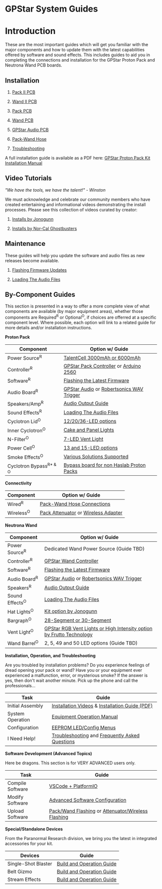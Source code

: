 <h1><span class="logo-icon"></span> GPStar System Guides</h1>

# Introduction

These are the most important guides which will get you familiar with the major components and how to update them with the latest capabilities offered by software and sound effects. This includes guides to aid you in completing the connections and installation for the GPStar Proton Pack and Neutrona Wand PCB boards.

## Installation

1. [Pack II PCB](PACK_2_PCB.md)

1. [Wand II PCB](WAND_2_PCB.md)

1. [Pack PCB](PACK_PCB.md)

1. [Wand PCB](WAND_PCB.md)

1. [GPStar Audio PCB](GPSTAR_AUDIO_PCB.md)

1. [Pack-Wand Hose](HOSE.md)

1. [Troubleshooting](TROUBLESHOOTING.md)

A full installation guide is available as a PDF here:
[GPStar Proton Pack Kit Installation Manual](https://github.com/gpstar81/GPStar-proton-pack/blob/main/extras/gpstar-Haslab-Proton-Pack-Kit-Installation-Manual-V4.pdf?raw=1)

## Video Tutorials

*"We have the tools, we have the talent!" - Winston*

We must acknowledge and celebrate our community members who have created entertaining and informational videos demonstrating the install processes. Please see this collection of videos curated by creator:

1. [Installs by Jonogunn](INSTALL_VIDEOS_JONOGUNN.md)

1. [Installs by Nor-Cal Ghostbusters](INSTALL_VIDEOS_NORCALGB.md)
 
## Maintenance

These guides will help you update the software and audio files as new releases become available.

1. [Flashing Firmware Updates](FLASHING.md)

1. [Loading The Audio Files](AUDIO_FILES.md)

## By-Component Guides

This section is presented in a way to offer a more complete view of what components are available (by major equipment areas), whether those components are Required<sup>R</sup> or Optional<sup>O</sup>, if choices are offerred at a specific component level. Where possible, each option will link to a related guide for more details and/or installation instructions.

**Proton Pack**

| **Component**          | **Option w/ Guide** |
|------------------------|---------------------------------------------|
| Power Source<sup>R</sup>    | [TalentCell 3000mAh or 6000mAh](POWER.md) |
| Controller<sup>R</sup>      | [GPStar Pack Controller](PACK_PCB.md) or [Arduino 2560](DIY_PACK.md) |
| Software<sup>R</sup>        | [Flashing the Latest Firmware](FLASHING.md) |
| Audio Board<sup>R</sup>     | [GPStar Audio](GPSTAR_AUDIO_PCB.md) or [Robertsonics WAV Trigger](WAVTRIGGER.md) |
| Speakers/Amp<sup>R</sup>    | [Audio Output Guide](SOUND.md) |
| Sound Effects<sup>R</sup>   | [Loading The Audio Files](AUDIO_FILES.md) |
| Cyclotron Lid<sup>O</sup>   | [12/20/36-LED options](CYCLOTRON_LID.md) |
| Inner Cyclotron<sup>O</sup> | [Cake and Panel Lights](CYCLOTRON_INNER.md)
| N-Filter<sup>O</sup>        | [7-LED Vent Light](NFILTER.md) |
| Power Cell<sup>O</sup>       | [13 and 15-LED options](POWERCELL.md) |
| Smoke Effects<sup>O</sup>   | [Various Solutions Supported](SMOKE.md) |
| Cyclotron Bypass<sup>R* & O</sup> | [Bypass board for non Haslab Proton Packs](CYCLOTRON_BYPASS.md) |

**Connectivity**

| **Component**   | **Option w/ Guide** |
|-----------------|---------------------------------------------|
| Wired<sup>R</sup>    | [Pack-Wand Hose Connections](HOSE.md)|
| Wireless<sup>O</sup> | [Pack Attenuator](ATTENUATOR.md) or [Wireless Adapter](WIRELESS.md) |

**Neutrona Wand**

| **Component**        | **Option w/ Guide** |
|----------------------|---------------------------------------------|
| Power Source<sup>R</sup>  | Dedicated Wand Power Source (Guide TBD) |
| Controller<sup>R</sup>    | [GPStar Wand Controller](WAND_PCB.md) |
| Software<sup>R</sup>      | [Flashing the Latest Firmware](FLASHING.md) |
| Audio Board<sup>R</sup>   | [GPStar Audio](GPSTAR_AUDIO_PCB.md) or [Robertsonics WAV Trigger](WAVTRIGGER.md) |
| Speakers<sup>R</sup>      | [Audio Output Guide](SOUND.md) |
| Sound Effects<sup>O</sup> | [Loading The Audio Files](AUDIO_FILES.md) |
| Hat Lights<sup>O</sup>    | [Kit option by Jonogunn](HATS.md) |
| Bargraph<sup>O</sup>      | [28-Segment or 30-Segment](BARGRAPH.md) |
| Vent Light<sup>O</sup>    | [GPStar RGB Vent Lights or High Intensity option by Frutto Technology](VENTLIGHT.md) |
| Wand Barrel<sup>O</sup>   | 2, 5, 49 and 50 LED options (Guide TBD) |

**Installation, Operation, and Troubleshooting**

Are you troubled by installation problems? Do you experience feelings of dread opening your pack or wand? Have you or your equipment ever experienced a malfunction, error, or mysterious smoke? If the answer is yes, then don't wait another minute. Pick up the phone and call the professionals...

| **Task**         | **Guide** |
|------------------|---------------------------------------------|
| Initial Assembly | [Installation Videos](INSTALL_VIDEOS_JONOGUNN.md) & [Installation Guide (PDF)](https://github.com/gpstar81/GPStar-proton-pack/blob/main/extras/gpstar-Haslab-Proton-Pack-Kit-Installation-Manual-V4.pdf?raw=1) |
| System Operation | [Equipment Operation Manual](OPERATION_USAGE.md) |
| Configuration    | [EEPROM LED/Config Menus](OPERATION_EEPROM.md) |
| I Need Help!     | [Troubleshooting](TROUBLESHOOTING.md) and [Frequently Asked Questions](FAQ.md) |

**Software Development (Advanced Topics)**

Here be dragons. This section is for VERY ADVANCED users only.

| **Task**         | **Guide** |
|------------------|---------------------------------------------|
| Compile Software | [VSCode + PlatformIO](VSCODE.md)
| Modify Software  | [Advanced Software Configuration](ADVCONFIG.md) |
| Upload Software  | [Pack/Wand Flashing](COMPILING_FLASHING.md) or [Attenuator/Wireless Flashing](ATTENUATOR_FLASHING.md) |

**Special/Standalone Devices**

From the Paranormal Research division, we bring you the latest in integrated accessories for your kit.

| **Devices**         | **Guide** |
|------------------|---------------------------------------------|
| Single-Shot Blaster | [Build and Operation Guide](SINGLESHOT.md) |
| Belt Gizmo | [Build and Operation Guide](BELT_GIZMO.md) |
| Stream Effects | [Build and Operation Guide](STREAM_EFFECTS.md) |
